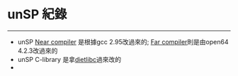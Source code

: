 # unSP 紀錄
---
 - unSP [Near compiler]((https://svn.general.com/GP_SW/Software_HQ/App_Toolchain_unSP_HQ/Src/ExeProject/NearCompiler)) 是根據gcc 2.95改過來的; [Far compiler](https://svn.general.com/GP_SW/Software_HQ/App_Toolchain_unSP_HQ/Src/ExeProject/FarCompiler)則是由open64 4.2.3改過來的
 - unSP C-library 是拿[dietlibc](https://www.fefe.de/dietlibc/)過來改的
 - 
